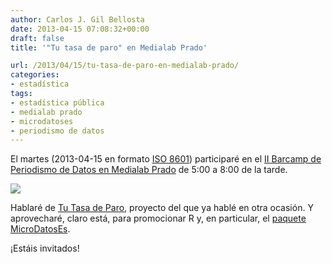 ```yaml
---
author: Carlos J. Gil Bellosta
date: 2013-04-15 07:08:32+00:00
draft: false
title: '"Tu tasa de paro" en Medialab Prado'

url: /2013/04/15/tu-tasa-de-paro-en-medialab-prado/
categories:
- estadística
tags:
- estadística pública
- medialab prado
- microdatoses
- periodismo de datos
---
```


El martes (2013-04-15 en formato [ISO 8601](http://en.wikipedia.org/wiki/ISO_8601)) participaré en el [II Barcamp de Periodismo de Datos en Medialab Prado](http://medialab-prado.es/article/barcam_periodismo_datos_11) de 5:00 a 8:00 de la tarde.



[![](/wp-uploads/2013/01/mi_tasa_paro_personal.png)
](http://tutasadeparo.es/)



Hablaré de [Tu Tasa de Paro](http://www.datanalytics.com/blog/2013/01/24/tu-tasa-de-paro-personal/), proyecto del que ya hablé en otra ocasión. Y aprovecharé, claro está, para promocionar R y, en particular, el [paquete MicroDatosEs](http://www.datanalytics.com/blog/2012/08/03/el-paquete-microdataes-para-microdatos-publicos/).

¡Estáis invitados!
